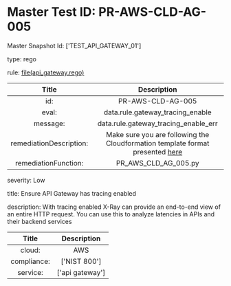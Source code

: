 



# Master Test ID: PR-AWS-CLD-AG-005


Master Snapshot Id: ['TEST_API_GATEWAY_01']

type: rego

rule: [file(api_gateway.rego)]  
  
  
  
  

|Title|Description|
| :---: | :---: |
|id: |PR-AWS-CLD-AG-005|
|eval: |data.rule.gateway_tracing_enable|
|message: |data.rule.gateway_tracing_enable_err|
|remediationDescription: |Make sure you are following the Cloudformation template format presented <a href='https://docs.aws.amazon.com/AWSCloudFormation/latest/UserGuide/aws-resource-kms-key.html#cfn-kms-key-enablekeyrotation' target='_blank'>here</a>|
|remediationFunction: |PR_AWS_CLD_AG_005.py|


severity: Low

title: Ensure API Gateway has tracing enabled

description: With tracing enabled X-Ray can provide an end-to-end view of an entire HTTP request. You can use this to analyze latencies in APIs and their backend services  
  
  

|Title|Description|
| :---: | :---: |
|cloud: |AWS|
|compliance: |['NIST 800']|
|service: |['api gateway']|



[file(api_gateway.rego)]: https://github.com/prancer-io/prancer-compliance-test/tree/master/aws/cloud/api_gateway.rego
